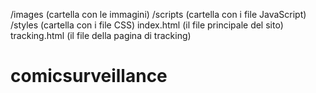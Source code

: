 /images          (cartella con le immagini)
/scripts         (cartella con i file JavaScript)
/styles          (cartella con i file CSS)
index.html       (il file principale del sito)
tracking.html    (il file della pagina di tracking)
# comicsurveillance
